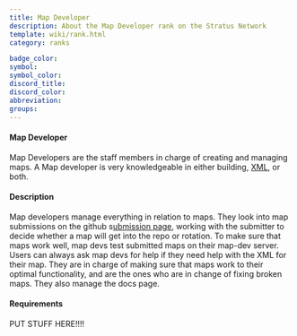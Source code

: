 ```yaml
---
title: Map Developer
description: About the Map Developer rank on the Stratus Network
template: wiki/rank.html
category: ranks

badge_color: 
symbol: 
symbol_color: 
discord_title: 
discord_color: 
abbreviation: 
groups: 
---
```


#### Map Developer

Map Developers are the staff members in charge of creating and managing maps. A Map developer is very knowledgeable in either building, [XML](xml), or both.

#### Description

Map developers manage everything in relation to maps. They look into map submissions on the github s[ubmission page](/https://github.com/StratusNetwork/Map-Rotations/issues?q=is%3Aopen+is%3Aissue), working with the submitter to decide whether a map will get into the repo or rotation. To make sure that maps work well, map devs test submitted maps on their map-dev server. Users can always ask map devs for help if they need help with the XML for their map. They are in charge of making sure that maps work to their optimal functionality, and are the ones who are in change of fixing broken maps. They also manage the docs page.

#### Requirements

PUT STUFF HERE!!!!
